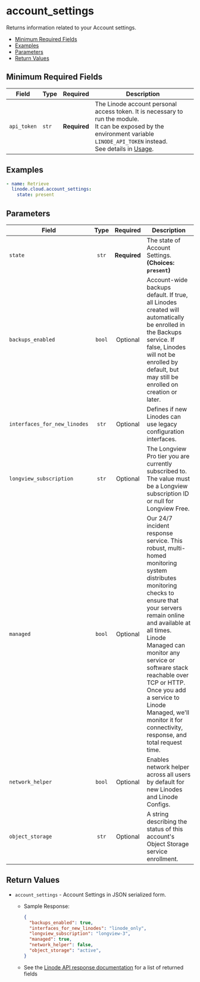 # account_settings

Returns information related to your Account settings.

- [Minimum Required Fields](#minimum-required-fields)
- [Examples](#examples)
- [Parameters](#parameters)
- [Return Values](#return-values)

## Minimum Required Fields
| Field       | Type  | Required     | Description                                                                                                                                                                                                              |
|-------------|-------|--------------|--------------------------------------------------------------------------------------------------------------------------------------------------------------------------------------------------------------------------|
| `api_token` | `str` | **Required** | The Linode account personal access token. It is necessary to run the module. <br/>It can be exposed by the environment variable `LINODE_API_TOKEN` instead. <br/>See details in [Usage](https://github.com/linode/ansible_linode?tab=readme-ov-file#usage). |

## Examples

```yaml
- name: Retrieve
  linode.cloud.account_settings:
    state: present
```


## Parameters

| Field     | Type | Required | Description                                                                  |
|-----------|------|----------|------------------------------------------------------------------------------|
| `state` | <center>`str`</center> | <center>**Required**</center> | The state of Account Settings.  **(Choices: `present`)** |
| `backups_enabled` | <center>`bool`</center> | <center>Optional</center> | Account-wide backups default. If true, all Linodes created will automatically be enrolled in the Backups service. If false, Linodes will not be enrolled by default, but may still be enrolled on creation or later.   |
| `interfaces_for_new_linodes` | <center>`str`</center> | <center>Optional</center> | Defines if new Linodes can use legacy configuration interfaces.   |
| `longview_subscription` | <center>`str`</center> | <center>Optional</center> | The Longview Pro tier you are currently subscribed to. The value must be a Longview subscription ID or null for Longview Free.   |
| `managed` | <center>`bool`</center> | <center>Optional</center> | Our 24/7 incident response service. This robust, multi-homed monitoring system distributes monitoring checks to ensure that your servers remain online and available at all times. Linode Managed can monitor any service or software stack reachable over TCP or HTTP. Once you add a service to Linode Managed, we'll monitor it for connectivity, response, and total request time.   |
| `network_helper` | <center>`bool`</center> | <center>Optional</center> | Enables network helper across all users by default for new Linodes and Linode Configs.   |
| `object_storage` | <center>`str`</center> | <center>Optional</center> | A string describing the status of this account's Object Storage service enrollment.   |

## Return Values

- `account_settings` - Account Settings in JSON serialized form.

    - Sample Response:
        ```json
        {
          "backups_enabled": true,
          "interfaces_for_new_linodes": "linode_only",
          "longview_subscription": "longview-3",
          "managed": true,
          "network_helper": false,
          "object_storage": "active",
        }
        ```
    - See the [Linode API response documentation](https://techdocs.akamai.com/linode-api/reference/get-account-settings) for a list of returned fields


